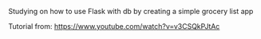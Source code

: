 Studying on how to use Flask with db by creating a simple grocery list app

Tutorial from: https://www.youtube.com/watch?v=v3CSQkPJtAc